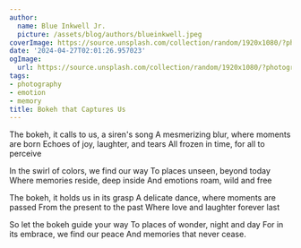 ```yaml
---
author:
  name: Blue Inkwell Jr.
  picture: /assets/blog/authors/blueinkwell.jpeg
coverImage: https://source.unsplash.com/collection/random/1920x1080/?photography
date: '2024-04-27T02:01:26.957023'
ogImage:
  url: https://source.unsplash.com/collection/random/1920x1080/?photography
tags:
- photography
- emotion
- memory
title: Bokeh that Captures Us
---
```


The bokeh, it calls to us, a siren's song
A mesmerizing blur, where moments are born
Echoes of joy, laughter, and tears
All frozen in time, for all to perceive

In the swirl of colors, we find our way
To places unseen, beyond today
Where memories reside, deep inside
And emotions roam, wild and free

The bokeh, it holds us in its grasp
A delicate dance, where moments are passed
From the present to the past
Where love and laughter forever last

So let the bokeh guide your way
To places of wonder, night and day
For in its embrace, we find our peace
And memories that never cease.